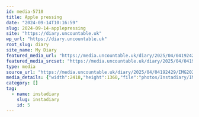 ```yaml
---
id: media-5710
title: Apple pressing
date: "2024-09-14T10:16:59"
slug: 2024-09-14-applepressing
site: "https://diary.uncountable.uk"
wp_url: "https://diary.uncountable.uk"
root_slug: diary
site_name: My Diary
featured_media_url: "https://media.uncountable.uk/diary/2025/04/04192429/IMG20240914111659.webp"
featured_media_srcset: "https://media.uncountable.uk/diary/2025/04/04192429/IMG20240914111659-300x169.webp 300w, https://media.uncountable.uk/diary/2025/04/04192429/IMG20240914111659-1024x576.webp 1024w, https://media.uncountable.uk/diary/2025/04/04192429/IMG20240914111659-150x150.webp 150w, https://media.uncountable.uk/diary/2025/04/04192429/IMG20240914111659-640x360.webp 640w, https://media.uncountable.uk/diary/2025/04/04192429/IMG20240914111659.webp 2418w"
type: media
source_url: "https://media.uncountable.uk/diary/2025/04/04192429/IMG20240914111659.webp"
media_details: {"width":2418,"height":1360,"file":"photos/Instadiary/IMG20240914111659.webp","filesize":175082,"sizes":{"medium":{"file":"IMG20240914111659-300x169.webp","width":300,"height":169,"filesize":18580,"mime_type":"image/webp","source_url":"https://media.uncountable.uk/diary/2025/04/04192429/IMG20240914111659-300x169.webp"},"large":{"file":"IMG20240914111659-1024x576.webp","width":1024,"height":576,"filesize":113094,"mime_type":"image/webp","source_url":"https://media.uncountable.uk/diary/2025/04/04192429/IMG20240914111659-1024x576.webp"},"thumbnail":{"file":"IMG20240914111659-150x150.webp","width":150,"height":150,"filesize":8442,"mime_type":"image/webp","source_url":"https://media.uncountable.uk/diary/2025/04/04192429/IMG20240914111659-150x150.webp"},"mobwidth":{"file":"IMG20240914111659-640x360.webp","width":640,"height":360,"filesize":59784,"mime_type":"image/webp","source_url":"https://media.uncountable.uk/diary/2025/04/04192429/IMG20240914111659-640x360.webp"},"full":{"file":"IMG20240914111659.webp","width":2418,"height":1360,"mime_type":"image/webp","source_url":"https://media.uncountable.uk/diary/2025/04/04192429/IMG20240914111659.webp"}},"image_meta":{"aperture":"0","credit":"","camera":"","caption":"","created_timestamp":"0","copyright":"","focal_length":"0","iso":"0","shutter_speed":"0","title":"","orientation":"0","keywords":[]}}
category: []
tag:
  - name: instadiary
    slug: instadiary
    id: 5
---
```


